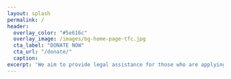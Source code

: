 ```yaml
---
layout: splash
permalink: /
header:
  overlay_color: "#5e616c"
  overlay_image: /images/bg-home-page-tfc.jpg
  cta_label: "DONATE NOW"
  cta_url: "/donate/"
  caption:
excerpt: 'We aim to provide legal assistance for those who are applying for or already in the procedure for recognition of refugee status.'
---
```

